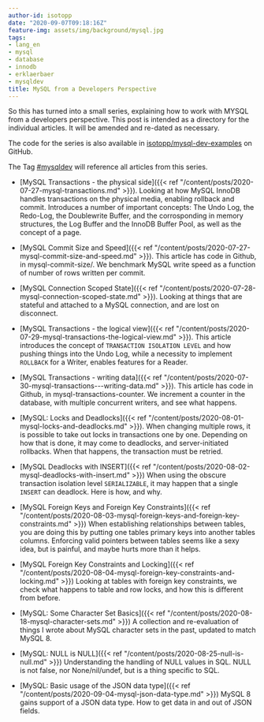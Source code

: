 ```yaml
---
author-id: isotopp
date: "2020-09-07T09:18:16Z"
feature-img: assets/img/background/mysql.jpg
tags:
- lang_en
- mysql
- database
- innodb
- erklaerbaer
- mysqldev
title: MySQL from a Developers Perspective
---
```

So this has turned into a small series, explaining how to work with MYSQL from a developers perspective. This post is intended as a directory for the individual articles. It will be amended and re-dated as necessary.

The code for the series is also available in [isotopp/mysql-dev-examples](https://github.com/isotopp/mysql-dev-examples.git) on GitHub.

The Tag [#mysqldev](https://blog.koehntopp.info/tags/#mysqldev) will reference all articles from this series.

- [MySQL Transactions - the physical side]({{< ref "/content/posts/2020-07-27-mysql-transactions.md" >}}).
  Looking at how MySQL InnoDB handles transactions on the physical media, enabling rollback and commit. Introduces a number of important concepts: The Undo Log, the Redo-Log, the Doublewrite Buffer, and the corrosponding in memory structures, the Log Buffer and the InnoDB Buffer Pool, as well as the concept of a page.

- [MySQL Commit Size and Speed]({{< ref "/content/posts/2020-07-27-mysql-commit-size-and-speed.md" >}}).
  This article has code in Github, in mysql-commit-size/. We benchmark MySQL write speed as a function of number of rows written per commit.

- [MySQL Connection Scoped State]({{< ref "/content/posts/2020-07-28-mysql-connection-scoped-state.md" >}}).
  Looking at things that are stateful and attached to a MySQL connection, and are lost on disconnect.

- [MySQL Transactions - the logical view]({{< ref "/content/posts/2020-07-29-mysql-transactions-the-logical-view.md" >}}).
  This article introduces the concept of `TRANSACTION ISOLATION LEVEL` and how pushing things into the Undo Log, while a necessity to implement `ROLLBACK` for a Writer, enables features for a Reader.

- [MySQL Transactions - writing data]({{< ref "/content/posts/2020-07-30-mysql-transactions---writing-data.md" >}}).
  This article has code in Github, in mysql-transactions-counter. We increment a counter in the database, with multiple concurrent writers, and see what happens.

- [MySQL: Locks and Deadlocks]({{< ref "/content/posts/2020-08-01-mysql-locks-and-deadlocks.md" >}}).
  When changing multiple rows, it is possible to take out locks in transactions one by one. Depending on how that is done, it may come to deadlocks, and server-initiated rollbacks. When that happens, the transaction must be retried.

- [MySQL Deadlocks with INSERT]({{< ref "/content/posts/2020-08-02-mysql-deadlocks-with-insert.md" >}})
  When using the obscure transaction isolation level `SERIALIZABLE`, it may happen that a single `INSERT` can deadlock. Here is how, and why.

- [MySQL Foreign Keys and Foreign Key Constraints]({{< ref "/content/posts/2020-08-03-mysql-foreign-keys-and-foreign-key-constraints.md" >}})
  When establishing relationships between tables, you are doing this by putting one tables primary keys into another tables columns. Enforcing valid pointers between tables seems like a sexy idea, but is painful, and maybe hurts more than it helps.

- [MySQL Foreign Key Constraints and Locking]({{< ref "/content/posts/2020-08-04-mysql-foreign-key-constraints-and-locking.md" >}})
  Looking at tables with foreign key constraints, we check what happens to table and row locks, and how this is different from before.

- [MySQL: Some Character Set Basics]({{< ref "/content/posts/2020-08-18-mysql-character-sets.md" >}})
  A collection and re-evaluation of things I wrote about MySQL character sets in the past, updated to match MySQL 8.

- [MySQL: NULL is NULL]({{< ref "/content/posts/2020-08-25-null-is-null.md" >}})
  Understanding the handling of NULL values in SQL. NULL is not false, nor None/nil/undef, but is a thing specific to SQL.

- [MySQL: Basic usage of the JSON data type]({{< ref "/content/posts/2020-09-04-mysql-json-data-type.md" >}})
  MySQL 8 gains support of a JSON data type. How to get data in and out of JSON fields.
